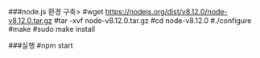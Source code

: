 


###node.js 환경 구축>
#wget https://nodejs.org/dist/v8.12.0/node-v8.12.0.tar.gz
#tar -xvf node-v8.12.0.tar.gz
#cd node-v8.12.0
#./configure
#make
#sudo make install

###실행
#npm start 


